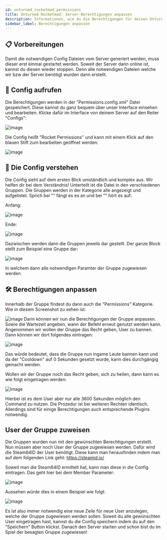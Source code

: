 ```yaml
---
id: unturned_rocketmod_permissions
title: Unturned Rocketmod: Server-Berechtigungen anpassen
description: Informationen, wie du die Berechtigungen für deinen Unturned Rocketmod Server von ZAP-Hosting anpassen kannst - ZAP-Hosting.com Dokumentationen
sidebar_label: Berechtigungen anpassen
---
```


## 📋 Vorbereitungen
Damit die notwendigen Config Dateien vom Server generiert werden, muss dieser erst einmal gestartet werden.
Soweit der Server dann online ist, kannst du diesen wieder stoppen.
Denn alle notwendigen Dateien welche wir bzw der Server benötigt wurden dann erstellt.

## 📂 Config aufrufen
Die Berechtigungen werden in der "Permissions.config.xml" Datei gespeichert.
Diese kannst du ganz bequem über unser Interface einsehen und bearbeiten.
Klicke dafür im Interface von deinem Server auf den Reiter "Configs":

![image](https://user-images.githubusercontent.com/26007280/189910011-6a448142-8108-418c-9d2a-bfede69fa92c.png)

Die Config heißt "Rocket Permissions" und kann mit einem Klick auf den blauen Stift zum bearbeiten geöffnet werden:

![image](https://user-images.githubusercontent.com/26007280/189910042-bb63f6a3-dd1a-423d-8fbf-6cca37d43de0.png)

## 📌 Die Config verstehen
Die Config sieht auf dem ersten Blick umständlich und komplex aus.
Wir helfen dir bei dem Verständnis!
Unterteilt ist die Datei in den verschiedenen Gruppen.
Die Gruppen werden in der <groups> </groups> Kategorie alle angezeigt und aufgelistet.
Sprich bei "<groups>" fängt es es an und bei "</groups>" hört es auf:

Anfang:

![image](https://user-images.githubusercontent.com/26007280/189910065-de793d66-65cc-4b23-a9f7-e760d9e29b32.png)

Ende:

![image](https://user-images.githubusercontent.com/26007280/189910098-962f2242-ad13-4d26-80c0-3dbff0522592.png)

Dazwischen werden dann die Gruppen jeweils dar gestellt.
Der ganze Block stellt zum Beispiel eine Gruppe dar:

![image](https://user-images.githubusercontent.com/26007280/189910133-6798b345-dac5-4aba-819c-52f5d914a2b2.png)

In welchem dann alle notwendigen Paramter der Gruppe zugewiesen werden.

## 🛠️ Berechtigungen anpassen
Innerhalb der Gruppe findest du dann auch die "Permissions" Kategorie.
Wie in diesem Screenshot zu sehen ist:

![image](https://user-images.githubusercontent.com/26007280/189910171-d5b9e4f7-a477-4685-9b4b-952a669c750c.png)
Darin können wir nun die Berechtigungen der Gruppe anpassen.
Sowie die Wartezeit angeben, wann der Befehl erneut genutzt werden kann.
Angenommen wir wollen der Gruppe das Recht geben, User zu bannen.
Dann können wir dort folgendes eintragen:

![image](https://user-images.githubusercontent.com/26007280/189910233-96dd5565-6ecb-47f4-808f-3814ecb9bc0c.png)

Das würde bedeutet, dass die Gruppe nun ingame Leute bannen kann und da der "Cooldown" auf 0 Sekunden gesetzt wurde, kann dies durchgängig gemacht werden.

Wollen wir der Gruppe noch das Recht geben, sich zu heilen, dann kann es wie folgt eingetragen werden:

![image](https://user-images.githubusercontent.com/26007280/189917800-ed999eec-8d02-4de2-beca-f9f504440e23.png)

Hierbei ist es dem User aber nur alle 3600 Sekunden möglich den Command zu nutzen.
Die Prozedur ist bei weiteren Rechten identisch.
Allerdings sind für einige Berechtigungen auch entsprechende Plugins notwendig.

## User der Gruppe zuweisen
Die Gruppen wurden nun mit den gewünschten Berechtigungen erstellt.
Nun müssen aber noch User der Gruppe zugewiesen werden.
Dafür wird die Steam64ID der User benötigt.
Diese kann man herausfinden indem man auf dem folgenden Link geht:
https://steamid.io/

Soweit man die Steam64ID ermittelt hat, kann man diese in die Config eintragen.
Das geht hier bei dem Member Parameter:

![image](https://user-images.githubusercontent.com/26007280/189917841-cfd09751-4d05-4a12-94a9-6b104a187685.png)

Aussehen würde dies in einem Beispiel wie folgt:

![image](https://user-images.githubusercontent.com/26007280/189917875-d17129e4-b0ba-42d4-a6bf-8fb31bd4c424.png)

Es ist also immer notwendig eine neue Zeile für neue User anzulegen, welche der Gruppe zugewiesen werden sollen.
Soweit du alle gewünschten User eingetragen hast, kannst du die Config speichern indem du auf den "Speichern" Button klickst.
Danach den Server starten und schon bist du im Spiel der besagten Gruppe zugewiesen!
